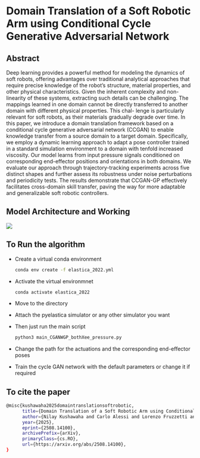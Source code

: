 # Domain Translation of a Soft Robotic Arm using Conditional Cycle Generative Adversarial Network

## Abstract
Deep learning provides a powerful method for modeling the dynamics of soft robots, offering advantages over traditional analytical approaches that require precise knowledge
of the robot’s structure, material properties, and other physical
characteristics. Given the inherent complexity and non-linearity
of these systems, extracting such details can be challenging. The
mappings learned in one domain cannot be directly transferred
to another domain with different physical properties. This chal-
lenge is particularly relevant for soft robots, as their materials
gradually degrade over time. In this paper, we introduce a
domain translation framework based on a conditional cycle
generative adversarial network (CCGAN) to enable knowledge
transfer from a source domain to a target domain. Specifically, we
employ a dynamic learning approach to adapt a pose controller
trained in a standard simulation environment to a domain with
tenfold increased viscosity. Our model learns from input pressure
signals conditioned on corresponding end-effector positions and
orientations in both domains. We evaluate our approach through
trajectory-tracking experiments across five distinct shapes and
further assess its robustness under noise perturbations and periodicity tests. The results demonstrate that CCGAN-GP effectively
facilitates cross-domain skill transfer, paving the way for more
adaptable and generalizable soft robotic controllers.

## Model Architecture and Working
![](https://github.com/nilay121/Soft-robotic-domain-translation-using-CCGAN/blob/main/ccgan_gif.gif)


## To Run the algorithm
- Create a virtual conda environment
  ```bash
  conda env create -f elastica_2022.yml
  ```
- Activate the virtual environmnet
  ```bash
  conda activate elastica_2022
  ```
- Move to the directory
  
- Attach the pyelastica simulator or any other simulator you want
  
- Then just run the main script
  ```bash
  python3 main_CGANWGP_bothXee_pressure.py
  ```
- Change the path for the actuations and the corresponding end-effector poses
- Train the cycle GAN network with the default parameters or change it if required

## To cite the paper
  ```bash
  @misc{kushawaha2025domaintranslationsoftrobotic,
        title={Domain Translation of a Soft Robotic Arm using Conditional Cycle Generative Adversarial Network}, 
        author={Nilay Kushawaha and Carlo Alessi and Lorenzo Fruzzetti and Egidio Falotico},
        year={2025},
        eprint={2508.14100},
        archivePrefix={arXiv},
        primaryClass={cs.RO},
        url={https://arxiv.org/abs/2508.14100}, 
  }
  ```
